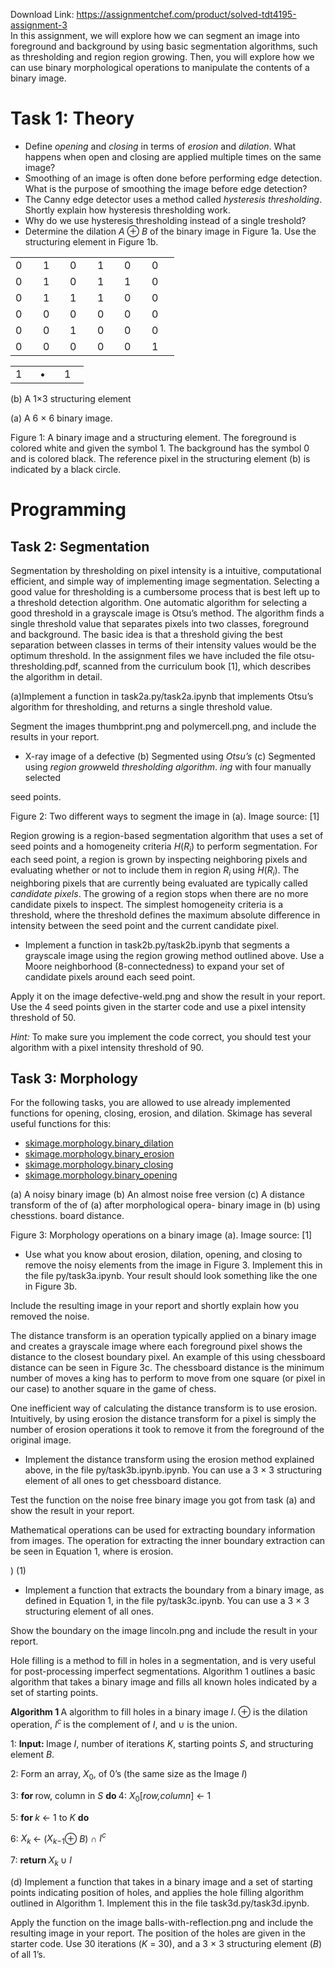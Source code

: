 Download Link: https://assignmentchef.com/product/solved-tdt4195-assignment-3
<br>
In this assignment, we will explore how we can segment an image into foreground and background by using basic segmentation algorithms, such as thresholding and region region growing. Then, you will explore how we can use binary morphological operations to manipulate the contents of a binary image.

<h1>Task 1: Theory</h1>

<ul>

 <li>Define <em>opening </em>and <em>closing </em>in terms of <em>erosion </em>and <em>dilation</em>. What happens when open and closing are applied multiple times on the same image?</li>

 <li>Smoothing of an image is often done before performing edge detection. What is the purpose of smoothing the image before edge detection?</li>

 <li>The Canny edge detector uses a method called <em>hysteresis thresholding</em>. Shortly explain how hysteresis thresholding work.</li>

 <li>Why do we use hysteresis thresholding instead of a single treshold?</li>

 <li>Determine the dilation <em>A </em>⊕ <em>B </em>of the binary image in Figure 1a. Use the structuring element in Figure 1b.</li>

</ul>

<table width="166">

 <tbody>

  <tr>

   <td width="28">0</td>

   <td width="27">1</td>

   <td width="28">0</td>

   <td width="27">1</td>

   <td width="28">0</td>

   <td width="28">0</td>

  </tr>

  <tr>

   <td width="28">0</td>

   <td width="27">1</td>

   <td width="28">0</td>

   <td width="27">1</td>

   <td width="28">1</td>

   <td width="28">0</td>

  </tr>

  <tr>

   <td width="28">0</td>

   <td width="27">1</td>

   <td width="28">1</td>

   <td width="27">1</td>

   <td width="28">0</td>

   <td width="28">0</td>

  </tr>

  <tr>

   <td width="28">0</td>

   <td width="27">0</td>

   <td width="28">0</td>

   <td width="27">0</td>

   <td width="28">0</td>

   <td width="28">0</td>

  </tr>

  <tr>

   <td width="28">0</td>

   <td width="27">0</td>

   <td width="28">1</td>

   <td width="27">0</td>

   <td width="28">0</td>

   <td width="28">0</td>

  </tr>

  <tr>

   <td width="28">0</td>

   <td width="27">0</td>

   <td width="28">0</td>

   <td width="27">0</td>

   <td width="28">0</td>

   <td width="28">1</td>

  </tr>

 </tbody>

</table>

<table width="69">

 <tbody>

  <tr>

   <td width="23">1</td>

   <td width="23">•</td>

   <td width="23">1</td>

  </tr>

 </tbody>

</table>

(b) A 1×3 structuring element

(a) A 6 × 6 binary image.

Figure 1: A binary image and a structuring element. The foreground is colored white and given the symbol 1. The background has the symbol 0 and is colored black. The reference pixel in the structuring element (b) is indicated by a black circle.

<h1>Programming</h1>

<h2>Task 2: Segmentation</h2>

Segmentation by thresholding on pixel intensity is a intuitive, computational efficient, and simple way of implementing image segmentation. Selecting a good value for thresholding is a cumbersome process that is best left up to a threshold detection algorithm. One automatic algorithm for selecting a good threshold in a grayscale image is Otsu’s method. The algorithm finds a single threshold value that separates pixels into two classes, foreground and background. The basic idea is that a threshold giving the best separation between classes in terms of their intensity values would be the optimum threshold. In the assignment files we have included the file otsu-thresholding.pdf, scanned from the curriculum book [1], which describes the algorithm in detail.

(a)Implement a function in task2a.py/task2a.ipynb that implements Otsu’s algorithm for thresholding, and returns a single threshold value.

Segment the images thumbprint.png and polymercell.png, and include the results in your report.

<ul>

 <li>X-ray image of a defective (b) Segmented using <em>Otsu’s </em>(c) Segmented using <em>region grow</em>weld <em>thresholding algorithm</em>. <em>ing </em>with four manually selected</li>

</ul>

seed points.

Figure 2: Two different ways to segment the image in (a). Image source: [1]

Region growing is a region-based segmentation algorithm that uses a set of seed points and a homogeneity criteria <em>H</em>(<em>R<sub>i</sub></em>) to perform segmentation. For each seed point, a region is grown by inspecting neighboring pixels and evaluating whether or not to include them in region <em>R<sub>i </sub></em>using <em>H</em>(<em>R<sub>i</sub></em>). The neighboring pixels that are currently being evaluated are typically called <em>candidate pixels</em>. The growing of a region stops when there are no more candidate pixels to inspect. The simplest homogeneity criteria is a threshold, where the threshold defines the maximum absolute difference in intensity between the seed point and the current candidate pixel.

<ul>

 <li>Implement a function in task2b.py/task2b.ipynb that segments a grayscale image using the region growing method outlined above. Use a Moore neighborhood (8-connectedness) to expand your set of candidate pixels around each seed point.</li>

</ul>

Apply it on the image defective-weld.png and show the result in your report. Use the 4 seed points given in the starter code and use a pixel intensity threshold of 50.

<em>Hint: </em>To make sure you implement the code correct, you should test your algorithm with a pixel intensity threshold of 90.

<h2>Task 3: Morphology</h2>

For the following tasks, you are allowed to use already implemented functions for opening, closing, erosion, and dilation. Skimage has several useful functions for this:

<ul>

 <li><a href="https://scikit-image.org/docs/dev/api/skimage.morphology.html#skimage.morphology.binary_dilation">skimage</a><a href="https://scikit-image.org/docs/dev/api/skimage.morphology.html#skimage.morphology.binary_dilation">.</a><a href="https://scikit-image.org/docs/dev/api/skimage.morphology.html#skimage.morphology.binary_dilation">morphology</a><a href="https://scikit-image.org/docs/dev/api/skimage.morphology.html#skimage.morphology.binary_dilation">.</a><a href="https://scikit-image.org/docs/dev/api/skimage.morphology.html#skimage.morphology.binary_dilation">binary_dilation</a></li>

 <li><a href="https://scikit-image.org/docs/dev/api/skimage.morphology.html#skimage.morphology.binary_erosion">skimage</a><a href="https://scikit-image.org/docs/dev/api/skimage.morphology.html#skimage.morphology.binary_erosion">.</a><a href="https://scikit-image.org/docs/dev/api/skimage.morphology.html#skimage.morphology.binary_erosion">morphology</a><a href="https://scikit-image.org/docs/dev/api/skimage.morphology.html#skimage.morphology.binary_erosion">.</a><a href="https://scikit-image.org/docs/dev/api/skimage.morphology.html#skimage.morphology.binary_erosion">binary_erosion</a></li>

 <li><a href="https://scikit-image.org/docs/dev/api/skimage.morphology.html#skimage.morphology.binary_closing">skimage</a><a href="https://scikit-image.org/docs/dev/api/skimage.morphology.html#skimage.morphology.binary_closing">.</a><a href="https://scikit-image.org/docs/dev/api/skimage.morphology.html#skimage.morphology.binary_closing">morphology</a><a href="https://scikit-image.org/docs/dev/api/skimage.morphology.html#skimage.morphology.binary_closing">.</a><a href="https://scikit-image.org/docs/dev/api/skimage.morphology.html#skimage.morphology.binary_closing">binary_closing</a></li>

 <li><a href="https://scikit-image.org/docs/dev/api/skimage.morphology.html#skimage.morphology.binary_opening">skimage</a><a href="https://scikit-image.org/docs/dev/api/skimage.morphology.html#skimage.morphology.binary_opening">.</a><a href="https://scikit-image.org/docs/dev/api/skimage.morphology.html#skimage.morphology.binary_opening">morphology</a><a href="https://scikit-image.org/docs/dev/api/skimage.morphology.html#skimage.morphology.binary_opening">.</a><a href="https://scikit-image.org/docs/dev/api/skimage.morphology.html#skimage.morphology.binary_opening">binary_opening</a></li>

</ul>

(a) A noisy binary image                   (b) An almost noise free version    (c) A distance transform of the of (a) after morphological opera-   binary image in (b) using chesstions.          board distance.

Figure 3: Morphology operations on a binary image (a). Image source: [1]

<ul>

 <li>Use what you know about erosion, dilation, opening, and closing to remove the noisy elements from the image in Figure 3. Implement this in the file py/task3a.ipynb. Your result should look something like the one in Figure 3b.</li>

</ul>

Include the resulting image in your report and shortly explain how you removed the noise.

The distance transform is an operation typically applied on a binary image and creates a grayscale image where each foreground pixel shows the distance to the closest boundary pixel. An example of this using chessboard distance can be seen in Figure 3c. The chessboard distance is the minimum number of moves a king has to perform to move from one square (or pixel in our case) to another square in the game of chess.

One inefficient way of calculating the distance transform is to use erosion. Intuitively, by using erosion the distance transform for a pixel is simply the number of erosion operations it took to remove it from the foreground of the original image.

<ul>

 <li>Implement the distance transform using the erosion method explained above, in the file py/task3b.ipynb.ipynb. You can use a 3 × 3 structuring element of all ones to get chessboard distance.</li>

</ul>

Test the function on the noise free binary image you got from task (a) and show the result in your report.

Mathematical operations can be used for extracting boundary information from images. The operation for extracting the inner boundary extraction can be seen in Equation 1, where        is erosion.

)                                                    (1)

<ul>

 <li>Implement a function that extracts the boundary from a binary image, as defined in Equation 1, in the file py/task3c.ipynb. You can use a 3 × 3 structuring element of all ones.</li>

</ul>

Show the boundary on the image lincoln.png and include the result in your report.

Hole filling is a method to fill in holes in a segmentation, and is very useful for post-processing imperfect segmentations. Algorithm 1 outlines a basic algorithm that takes a binary image and fills all known holes indicated by a set of starting points.

<strong>Algorithm 1 </strong>A algorithm to fill holes in a binary image <em>I</em>. ⊕ is the dilation operation, <em>I<sup>c </sup></em>is the complement of <em>I</em>, and ∪ is the union.

1: <strong>Input: </strong>Image <em>I</em>, number of iterations <em>K</em>, starting points <em>S</em>, and structuring element <em>B</em>.

2: Form an array, <em>X</em><sub>0</sub>, of 0’s (the same size as the Image <em>I</em>)

3: <strong>for </strong>row, column in <em>S </em><strong>do </strong>4: <em>X</em><sub>0</sub>[<em>row,column</em>] ← 1

5: <strong>for </strong><em>k </em>← 1 to <em>K </em><strong>do</strong>

6:                   <em>X<sub>k </sub></em>← (<em>X<sub>k</sub></em><sub>−1</sub>⊕ <em>B</em>) ∩ <em>I<sup>c</sup></em>

7: <strong>return </strong><em>X<sub>k </sub></em>∪ <em>I</em>

(d) Implement a function that takes in a binary image and a set of starting points indicating position of holes, and applies the hole filling algorithm outlined in Algorithm 1. Implement this in the file task3d.py/task3d.ipynb.

Apply the function on the image balls-with-reflection.png and include the resulting image in your report. The position of the holes are given in the starter code. Use 30 iterations (<em>K </em>= 30), and a 3 × 3 structuring element (<em>B</em>) of all 1’s.